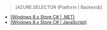 > [AZURE.SELECTOR (Platform | Backend)]
- [(Windows 8.x Store C# | .NET)](/zh-cn/documentation/articles/mobile-services-dotnet-backend-windows-store-dotnet-aad-graph-info/)
- [(Windows 8.x Store C# | JavaScript)](/zh-cn/documentation/articles/mobile-services-javascript-backend-windows-store-dotnet-aad-graph-info/)

<!---HONumber=74-->